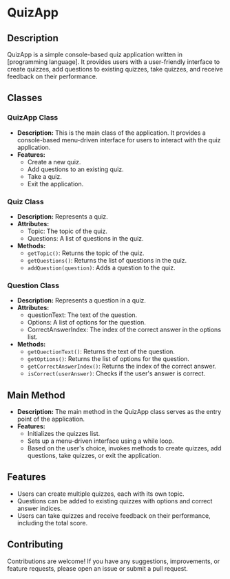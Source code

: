 
<!DOCTYPE html>
<html lang="en">
<head>
  <meta charset="UTF-8">
  <meta name="viewport" content="width=device-width, initial-scale=1.0">

</head>
<body>

<h1>QuizApp</h1>

<h2>Description</h2>

<p>QuizApp is a simple console-based quiz application written in [programming language]. It provides users with a user-friendly interface to create quizzes, add questions to existing quizzes, take quizzes, and receive feedback on their performance.</p>

<h2>Classes</h2>

<h3>QuizApp Class</h3>

<ul>
  <li><strong>Description:</strong> This is the main class of the application. It provides a console-based menu-driven interface for users to interact with the quiz application.</li>
  <li><strong>Features:</strong>
    <ul>
      <li>Create a new quiz.</li>
      <li>Add questions to an existing quiz.</li>
      <li>Take a quiz.</li>
      <li>Exit the application.</li>
    </ul>
  </li>
</ul>

<h3>Quiz Class</h3>

<ul>
  <li><strong>Description:</strong> Represents a quiz.</li>
  <li><strong>Attributes:</strong>
    <ul>
      <li>Topic: The topic of the quiz.</li>
      <li>Questions: A list of questions in the quiz.</li>
    </ul>
  </li>
  <li><strong>Methods:</strong>
    <ul>
      <li><code>getTopic()</code>: Returns the topic of the quiz.</li>
      <li><code>getQuestions()</code>: Returns the list of questions in the quiz.</li>
      <li><code>addQuestion(question)</code>: Adds a question to the quiz.</li>
    </ul>
  </li>
</ul>

<h3>Question Class</h3>

<ul>
  <li><strong>Description:</strong> Represents a question in a quiz.</li>
  <li><strong>Attributes:</strong>
    <ul>
      <li>questionText: The text of the question.</li>
      <li>Options: A list of options for the question.</li>
      <li>CorrectAnswerIndex: The index of the correct answer in the options list.</li>
    </ul>
  </li>
  <li><strong>Methods:</strong>
    <ul>
      <li><code>getQuectionText()</code>: Returns the text of the question.</li>
      <li><code>getOptions()</code>: Returns the list of options for the question.</li>
      <li><code>getCorrectAnswerIndex()</code>: Returns the index of the correct answer.</li>
      <li><code>isCorrect(userAnswer)</code>: Checks if the user's answer is correct.</li>
    </ul>
  </li>
</ul>

<h2>Main Method</h2>

<ul>
  <li><strong>Description:</strong> The main method in the QuizApp class serves as the entry point of the application.</li>
  <li><strong>Features:</strong>
    <ul>
      <li>Initializes the quizzes list.</li>
      <li>Sets up a menu-driven interface using a while loop.</li>
      <li>Based on the user's choice, invokes methods to create quizzes, add questions, take quizzes, or exit the application.</li>
    </ul>
  </li>
</ul>

<h2>Features</h2>

<ul>
  <li>Users can create multiple quizzes, each with its own topic.</li>
  <li>Questions can be added to existing quizzes with options and correct answer indices.</li>
  <li>Users can take quizzes and receive feedback on their performance, including the total score.</li>
</ul>


<h2>Contributing</h2>

<p>Contributions are welcome! If you have any suggestions, improvements, or feature requests, please open an issue or submit a pull request.</p>



</body>
</html>
